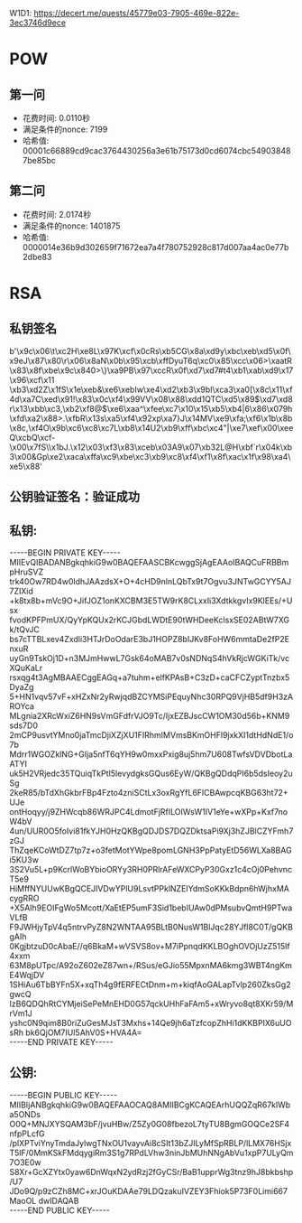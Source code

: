 W1D1: https://decert.me/quests/45779e03-7905-469e-822e-3ec3746d9ece

# POW
## 第一问
- 花费时间: 0.0110秒
- 满足条件的nonce: 7199
- 哈希值: 00001c66889cd9cac3764430256a3e61b75173d0cd6074cbc549038487be85bc

## 第二问
- 花费时间: 2.0174秒
- 满足条件的nonce: 1401875
- 哈希值: 0000014e36b9d302659f71672ea7a4f780752928c817d007aa4ac0e77b2dbe83

# RSA
## 私钥签名
b'\x9c\x06\t\xc2H\xe8L\x97K\xcf\x0cRs\xb5CG\x8a\xd9y\xbc\xeb\xd5\x0f\x9eJ\x87\x80\r\x06\x8aN\x0b\x95\xcb\xffDyuT6q\xc0\x85\xcc\x06>\xaatR\x83\x8f\xbe\x9c\x840>\\}\xa9PB\x97\xccR\x0f\xd7\xd7#t4\xb1\xab\xd9\x17\x96\xcf\x11 \xb3\xd2Z\x1fS\x1e\xeb&\xe6\xebIw\xe4\xd2\xb3\x9bI\xca3\xa0[\x8c\x11\xf4d\xa7C\xed\x91!\x83\x0c\xf4\x99VV\x08\x88\xdd1QTC\xd5\x89$\xd7\xd8r\x13\xbb\xc3,\xb2\xf8@$\xe6\xaa^\xfee\xc7\x10\x15\xb5\xb4|6\x86\x079h\xfd\xa2\x88>.\xfbR\x13s\xa5\xf4\x92xp\xa7}J\x14MV\xe9\xfa;\xf6\x1b\x8b\x8c,\xf4O\x9b\xc6\xc8\xc7L\xb8\x14U2\xb9\xff\xbc\xc4"|\xe7\xef\x00\xeeQ\xcbQ\xcf-\x00\x7fS\\\x1bJ.\x12\x03\xf3\x83\xceb\x03A9\x07\xb32L@H\xbf`r\x04k\xb3\x00&Gp\xe2\xaca\xffa\xc9\xbe\xc3\xb9\xc8\xf4\xf1\x8f\xac\x1f\x98\xa4\xe5\x88'

## 公钥验证签名：验证成功

## 私钥:
-----BEGIN PRIVATE KEY-----<br>
MIIEvQIBADANBgkqhkiG9w0BAQEFAASCBKcwggSjAgEAAoIBAQCuFRBBmpHruSVZ
trk40Ow7RD4w0ldhJAAzdsX+O+4cHD9nlnLQbTx9t7Ogvu3JNTwGCYY5AJ7ZIXid
+k8tx8b+mVc9O+JifJOZ1onKXCBM3E5TW9rK8CLxxIi3XdtkkgvIx9KlEEs/+Usx
fvodKPFPmUX/QyYpKQUx2rKCJGbdLWDtE90tWHDeeKclsxSE02ABtW7XGk/tQvJC
bs7cTTBLxev4Zxdli3HTJrDoOdarE3bJ1HOPZ8bIJKv8FoHW6mmtaDe2fP2EnxuR
uyGn9TskOj1D+n3MJmHwwL7Gsk64oMAB7v0sNDNqS4hVkRjcWGKiTk/vcXQuKaLr
rsxqg4t3AgMBAAECggEAGq+a7tuhm+elfKPAsB+C3zD+caCFCZyptTnzbx5DyaZg
5+HN1vqv57vF+xHZxNr2yRwjqdBZCYMSiPEquyNhc30RPQ9VjHB5df9H3zAROYca
MLgnia2XRcWxiZ6HN9sVmGFdfrVJO9Tc/IjxEZBJscCW1OM30d56b+KNM9sds7D0
2mCP9usvtYMno0jaTmcDjiXZjXU1FIRhmIMVmsBKmOHFl9jxkXI1dtHdNdE1/o7b
Mdrr1WGOZklNG+GIja5nfT6qYH9w0mxxPxig8uj5hm7U608TwfsVDVDbotLaATYI
uk5H2VRjedc35TQuiqTkPtI5levydgksGQus6EyW/QKBgQDdqPI6b5dsIeoy2uSg
2keR85/bTdXhGkbrFBp4Fzto4zniSCtLx3oxRgYfL6FlCBAwpcqKBG63ht72+UJe
ontHoqyy/j9ZHWcqb86WRJPC4LdmotFjRfILOIWsW1IV1eYe+wXPp+Kxf7noW4bV
4un/UUR0O5foIvi81fkYJH0HzQKBgQDJDS7DQZDktsaPi9Xj3hZJBlCZYFmh7zGJ
ThZqeKCoWtDZ7tp7z+o3fetMotYWpe8pomLGNH3PpPatyEtD56WLXa8BAGi5KU3w
3S2Vu5L+p9KcrlWoBYbioORYy3RH0PRlrAFeWXCPyP30Gxz1c4cOj0PehvncT5e9
HiMffNYUUwKBgQCEJlVDwYPlU9LsvtPPklNZEIYdmSoKKkBdpn6hWjhxMAcygRRO
+X5AIh9EOIFgWo5Mcott/XaEtEP5umF3Sid1bebIUAw0dPMsubvQmtH9PTwaVLfB
F9JWHjyTpV4q5ntrvPyZ8N2WNTAA95BLtB0NusW1BlJqc28YJfl8C0T/gQKBgAIh
0KgjbtzuD0cAbaE//q6BkaM+wVSVS8ov+M7iPpnqdKKLBOghOVOjUzZ515lf4xxm
63M8pUTpc/A92oZ602eZ87wn+/RSus/eGJio55MpxnMA6kmg3WBT4ngKmE4WqjDV
1SHiAu6TbBYFn5X+xqTh4g9fERFECtDnm+m+kiqfAoGALapTvlp260ZksGg2gwcQ
IzB6QDQhRtCYMjeiSePeMnEHD0G57qckUHhFaFAm5+xWryvo8qt8XKr59/MrVm1J
yshc0N9qim8B0riZuGesMJsT3Mxhs+14Qe9jh6aTzfcopZhHi1dKKBPIX6uUOsRh
bk6QjOM7IUI5AhV0S+HVA4A=<br>
-----END PRIVATE KEY-----

## 公钥:
-----BEGIN PUBLIC KEY-----<br>
MIIBIjANBgkqhkiG9w0BAQEFAAOCAQ8AMIIBCgKCAQEArhUQQZqR67klWba5ONDs
O0Q+MNJXYSQAM3bF/jvuHBw/Z5Zy0G08fbezoL7tyTU8BgmGOQCe2SF4nfpPLcfG
/plXPTviYnyTmdaJylwgTNxOU1vayvAi8cSIt13bZJILyMfSpRBLP/lLMX76HSjx
T5lF/0MmKSkFMdqygiRm3S1g7RPdLVhw3ninJbMUhNNgAbVu1xpP7ULyQm7O3E0w
S8Xr+GcXZYtx0yaw6DnWqxN2ydRzj2fGyCSr/BaB1upprWg3tnz9hJ8bkbshp/U7
JDo9Q/p9zCZh8MC+xrJOuKDAAe79LDQzakuIVZEY3Fhiok5P73F0Limi667MaoOL
dwIDAQAB<br>
-----END PUBLIC KEY-----
